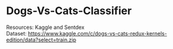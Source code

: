 # Dogs-Vs-Cats-Classifier

Resources: Kaggle and Sentdex <br>
Dataset: https://www.kaggle.com/c/dogs-vs-cats-redux-kernels-edition/data?select=train.zip
